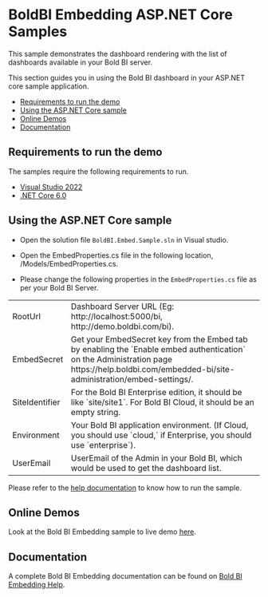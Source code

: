 # BoldBI Embedding ASP.NET Core Samples

This sample demonstrates the dashboard rendering with the list of dashboards available in your Bold BI server.

This section guides you in using the Bold BI dashboard in your ASP.NET core sample application.

 * [Requirements to run the demo](#requirements-to-run-the-demo)
 * [Using the ASP.NET Core sample](#using-the-asp.net-core-samples)
 * [Online Demos](#online-demos)
 * [Documentation](#documentation)

 ## Requirements to run the demo

The samples require the following requirements to run.

 * [Visual Studio 2022](https://visualstudio.microsoft.com/downloads/)
 * [.NET Core 6.0](https://dotnet.microsoft.com/download/dotnet-core)

 ## Using the ASP.NET Core sample
 
 * Open the solution file `BoldBI.Embed.Sample.sln` in Visual studio. 

 * Open the EmbedProperties.cs file in the following location, /Models/EmbedProperties.cs.

 * Please change the following properties in the `EmbedProperties.cs` file as per your Bold BI Server.

<meta charset="utf-8"/>
<table>
  <tbody>
    <tr>
        <td align="left">RootUrl</td>
        <td align="left">Dashboard Server URL (Eg: http://localhost:5000/bi, http://demo.boldbi.com/bi).</td>
    </tr>
    <tr>
        <td align="left">EmbedSecret</td>
        <td align="left">Get your EmbedSecret key from the Embed tab by enabling the `Enable embed authentication` on the Administration page https://help.boldbi.com/embedded-bi/site-administration/embed-settings/.</td>
    </tr>
    <tr>
        <td align="left">SiteIdentifier</td>
        <td align="left">For the Bold BI Enterprise edition, it should be like `site/site1`. For Bold BI Cloud, it should be an empty string.</td>
    </tr>
    <tr>
        <td align="left">Environment</td>
        <td align="left">Your Bold BI application environment. (If Cloud, you should use `cloud,` if Enterprise, you should use `enterprise`).</td>
    </tr>
    <tr>
        <td align="left">UserEmail</td>
        <td align="left">UserEmail of the Admin in your Bold BI, which would be used to get the dashboard list.</td>
    </tr>
  </tbody>
</table>


Please refer to the [help documentation](https://help.boldbi.com/embedded-bi/javascript-based/samples/v3.3.40-or-later/asp-net-core/#how-to-run-the-sample) to know how to run the sample.

## Online Demos

Look at the Bold BI Embedding sample to live demo [here](https://samples.boldbi.com/embed).


## Documentation

A complete Bold BI Embedding documentation can be found on [Bold BI Embedding Help](https://help.boldbi.com/embedded-bi/javascript-based/).
